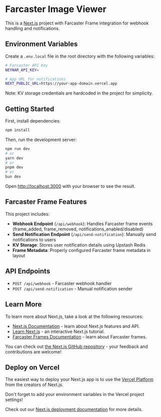 # Farcaster Image Viewer

This is a [Next.js](https://nextjs.org) project with Farcaster Frame integration for webhook handling and notifications.

## Environment Variables

Create a `.env.local` file in the root directory with the following variables:

```bash
# Farcaster API Key
NEYNAR_API_KEY=

# App URL for notifications
NEXT_PUBLIC_URL=https://your-app-domain.vercel.app
```

Note: KV storage credentials are hardcoded in the project for simplicity.

## Getting Started

First, install dependencies:

```bash
npm install
```

Then, run the development server:

```bash
npm run dev
# or
yarn dev
# or
pnpm dev
# or
bun dev
```

Open [http://localhost:3000](http://localhost:3000) with your browser to see the result.

## Farcaster Frame Features

This project includes:

- **Webhook Endpoint** (`/api/webhook`): Handles Farcaster frame events (frame_added, frame_removed, notifications_enabled/disabled)
- **Send Notification Endpoint** (`/api/send-notification`): Manually send notifications to users
- **KV Storage**: Stores user notification details using Upstash Redis
- **Frame Metadata**: Properly configured Farcaster frame metadata in layout

## API Endpoints

- `POST /api/webhook` - Farcaster webhook handler
- `POST /api/send-notification` - Manual notification sender

## Learn More

To learn more about Next.js, take a look at the following resources:

- [Next.js Documentation](https://nextjs.org/docs) - learn about Next.js features and API.
- [Learn Next.js](https://nextjs.org/learn) - an interactive Next.js tutorial.
- [Farcaster Frames Documentation](https://docs.farcaster.xyz/reference/frames/spec) - learn about Farcaster frames.

You can check out [the Next.js GitHub repository](https://github.com/vercel/next.js) - your feedback and contributions are welcome!

## Deploy on Vercel

The easiest way to deploy your Next.js app is to use the [Vercel Platform](https://vercel.com/new?utm_medium=default-template&filter=next.js&utm_source=create-next-app&utm_campaign=create-next-app-readme) from the creators of Next.js.

Don't forget to add your environment variables in the Vercel project settings!

Check out our [Next.js deployment documentation](https://nextjs.org/docs/app/building-your-application/deploying) for more details.
